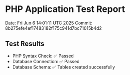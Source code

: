 # PHP Application Test Report
Date: Fri Jun  6 14:01:11 UTC 2025
Commit: 8b275efe4ef17483182f175c941d7bc71015b4d2

## Test Results
- PHP Syntax Check: ✅ Passed
- Database Connection: ✅ Passed
- Database Schema: ✅ Tables created successfully
